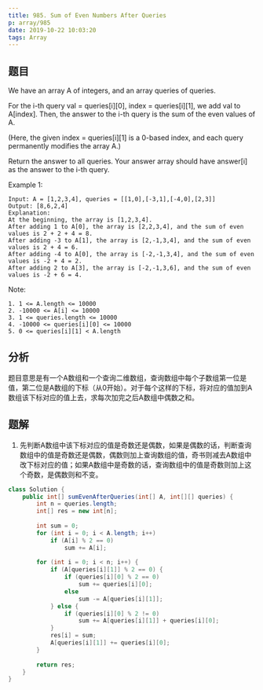 ```yaml
---
title: 985. Sum of Even Numbers After Queries
p: array/985
date: 2019-10-22 10:03:20
tags: Array
---
```


## 题目

We have an array A of integers, and an array queries of queries.

For the i-th query val = queries[i][0], index = queries[i][1], we add val to A[index].  Then, the answer to the i-th query is the sum of the even values of A.

(Here, the given index = queries[i][1] is a 0-based index, and each query permanently modifies the array A.)

Return the answer to all queries.  Your answer array should have answer[i] as the answer to the i-th query.

Example 1:

``` Example
Input: A = [1,2,3,4], queries = [[1,0],[-3,1],[-4,0],[2,3]]
Output: [8,6,2,4]
Explanation:
At the beginning, the array is [1,2,3,4].
After adding 1 to A[0], the array is [2,2,3,4], and the sum of even values is 2 + 2 + 4 = 8.
After adding -3 to A[1], the array is [2,-1,3,4], and the sum of even values is 2 + 4 = 6.
After adding -4 to A[0], the array is [-2,-1,3,4], and the sum of even values is -2 + 4 = 2.
After adding 2 to A[3], the array is [-2,-1,3,6], and the sum of even values is -2 + 6 = 4.
```

Note:

``` Note
1. 1 <= A.length <= 10000
2. -10000 <= A[i] <= 10000
3. 1 <= queries.length <= 10000
4. -10000 <= queries[i][0] <= 10000
5. 0 <= queries[i][1] < A.length
```

## 分析

题目意思是有一个A数组和一个查询二维数组，查询数组中每个子数组第一位是值，第二位是A数组的下标（从0开始）。对于每个这样的下标，将对应的值加到A数组该下标对应的值上去，求每次加完之后A数组中偶数之和。

## 题解

1. 先判断A数组中该下标对应的值是奇数还是偶数，如果是偶数的话，判断查询数组中的值是奇数还是偶数，偶数则加上查询数组的值，奇书则减去A数组中改下标对应的值；如果A数组中是奇数的话，查询数组中的值是奇数则加上这个奇数，是偶数则和不变。

``` java
class Solution {
    public int[] sumEvenAfterQueries(int[] A, int[][] queries) {
        int n = queries.length;
        int[] res = new int[n];
        
        int sum = 0;
        for (int i = 0; i < A.length; i++)
            if (A[i] % 2 == 0)
                sum += A[i];
        
        for (int i = 0; i < n; i++) {
            if (A[queries[i][1]] % 2 == 0) {
                if (queries[i][0] % 2 == 0)
                    sum += queries[i][0];
                else
                    sum -= A[queries[i][1]];
            } else {
                if (queries[i][0] % 2 != 0)
                    sum += A[queries[i][1]] + queries[i][0];
            }
            res[i] = sum;
            A[queries[i][1]] += queries[i][0];
        }
        
        return res;
    }
}
```
